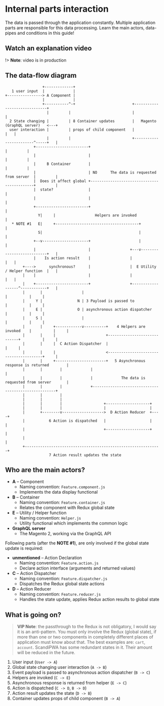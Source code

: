 # Internal parts interaction

The data is passed through the application constantly. Multiple application parts are responsible for this data processing. Learn the main actors, data-pipes and conditions in this guide!

## Watch an explanation video

!> **Note**: video is in production

## The data-flow diagram

<style>
:root {
  --code-theme-selector: #0p00;
}
</style>

```
                 +-------------+
   1 user input  |             |
+----------------> A Component |
                 |             |
                 +-----------^-+                          +------------------------------+
                   |         |                            |                              |
  2 State changing |         | 8 Container updates        |   Magento (GraphQL server)   <---+
  user interaction |         | props of child component   |                              |   |
                   |         |                            +------------------------^-----+   |
             +------------------------+                                            |         |
             |                        |                                            |         |
             |     B Container        |                                            |         |
             |                        | NO      The data is requested from server  |         |
             |  Does it affect global +--------------------------------------------+         |
             |  state?                |                                                      |
             |                        |                                                      |
             +------------------------+                                                      |
               Y|     |                  Helpers are invoked                                 |
   * NOTE #1   E|     +--------------------------------------+                               |
               S|                                            |                               |
             +--v---------------------+                      |                               |
             |                        |                  +---v---------------------------+   |
             |    Is action result    |                  |                               |   |
        +---->      synchronous?      |                  |  E Utility / Helper function  |   |
        |    |                        |                  |                               |   |
        |    +------------------------+                  +------------------^------------+   |
        |       |                  |                                        |          |     |
        |     Y |                N | 3 Payload is passed to                 |          |     |
        |     E |                O | asynchronous action dispatcher         |          |     |
        |     S |                  |                                        |          |     |
        |       |     +------------v----------+    4 Helpers are invoked    |          |     |
        |       |     |                       +-----------------------------+          |     |
        |       |     |  C Action Dispatcher  |                                        |     |
        |       |     |                       <----------------------------------------+     |
        |       |     +-----------------------+   5 Asynchronous response is returned        |
        |       |        |             |                                                     |
        |       |        |             |             The data is requested from server       |
        |       |        |             +-----------------------------------------------------+
        |       |        |
        |       |        |
        |       |        |                   +--------------------+
        |       |        |                   |                    |
        |       +--------v------------------->  D Action Reducer  +----+
        |           6 Action is dispatched   |                    |    |
        |                                    +--------------------+    |
        |                                                              |
        +--------------------------------------------------------------+
                    7 Action result updates the state
```

## Who are the main actors?

-   **A** – Component
    -   Naming convention: `Feature.component.js`
    -   Implements the data display functional
-   **B** – Container
    -   Naming convention: `Feature.container.js`
    -   Relates the component with Redux global state
-   **E** – Utility / Helper function
    -   Naming convention: `Helper.js`
    -   Utility functional which implements the common logic
-   **GraphQL server**
    -   The Magento 2, working via the GraphQL API

Following parts (after the **NOTE #1**), are only involved if the global state update is required:

-   **unmentioned** – Action Declaration
    -   Naming convention: `Feature.action.js`
    -   Declare action interface (arguments and returned values)
-   **C** – Action Dispatcher
    -   Naming convention: `Feature.dispatcher.js`
    -   Dispatches the Redux global state actions
-   **D** – Action Reducer
    -   Naming convention: `Feature.reducer.js`
    -   Handles the state update, applies Redux action results to global state

## What is going on?

> **VIP Note**: the passthrough to the Redux is not obligatory, I would say it is an anti-pattern. You must only involve the Redux (global state), if more than one or two components in completely different places of application must know about that. The best examples are: `cart`, `account`. ScandiPWA has some redundant states in it. Their amount will be reduced in the future.

1.  User input (`User -> A`)
2.  Global state changing user interaction (`A -> B`)
3.  Event payload is passed to asynchronous action dispatcher (`B -> C`)
4.  Helpers are invoked (`C -> E`)
5.  Asynchronous response is returned from helper (`E -> C`)
6.  Action is dispatched (`C -> D`, `B -> D`)
7.  Action result updates the state (`D -> B`)
8.  Container updates props of child component (`B -> A`)

